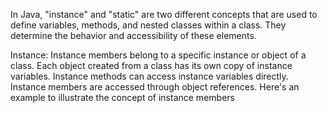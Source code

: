 In Java, "instance" and "static" are two different concepts that are used to define variables, methods, and nested classes within a class. They determine the behavior and accessibility of these elements.

Instance:
Instance members belong to a specific instance or object of a class.
Each object created from a class has its own copy of instance variables.
Instance methods can access instance variables directly.
Instance members are accessed through object references.
Here's an example to illustrate the concept of instance members
